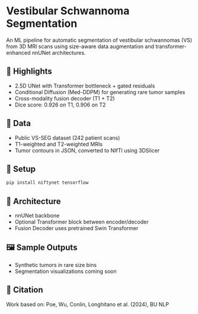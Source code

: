 # Vestibular Schwannoma Segmentation

An ML pipeline for automatic segmentation of vestibular schwannomas (VS) from 3D MRI scans using size-aware data augmentation and transformer-enhanced nnUNet architectures.

## 🎯 Highlights
- 2.5D UNet with Transformer bottleneck + gated residuals
- Conditional Diffusion (Med-DDPM) for generating rare tumor samples
- Cross-modality fusion decoder (T1 + T2)
- Dice score: 0.926 on T1, 0.906 on T2

## 🧪 Data
- Public VS-SEG dataset (242 patient scans)
- T1-weighted and T2-weighted MRIs
- Tumor contours in JSON, converted to NIfTI using 3DSlicer

## 🔧 Setup
```bash
pip install niftynet tensorflow
```

## 🧠 Architecture
- nnUNet backbone
- Optional Transformer block between encoder/decoder
- Fusion Decoder uses pretrained Swin Transformer

## 🖼 Sample Outputs
- Synthetic tumors in rare size bins
- Segmentation visualizations coming soon

## 📝 Citation
Work based on: Poe, Wu, Conlin, Longhitano et al. (2024), BU NLP
